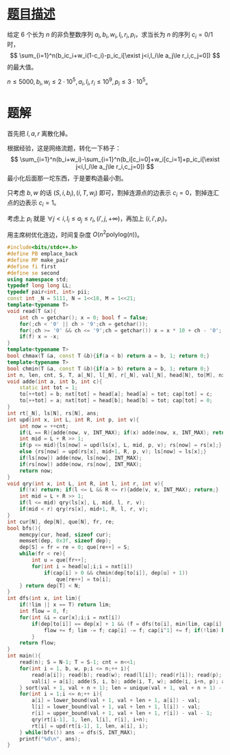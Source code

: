 # [题目描述](https://uoj.ac/problem/77)

给定 $6$ 个长为 $n$ 的非负整数序列 $a_i,b_i,w_i,l_i,r_i,p_i$，求当长为 $n$ 的序列 $c_i=0/1$ 时，
$$
\sum_{i=1}^n(b_ic_i+w_i(1-c_i)-p_ic_i[\exist j<i,l_i\le a_j\le r_i,c_j=0])
$$
的最大值。

$n\le 5000,b_i,w_i\le 2\cdot 10^5,a_i,l_i,r_i\le 10^9,p_i\le 3\cdot 10^5$。

# 题解

首先把 $l,a,r$ 离散化掉。

根据经验，这是网络流题，转化一下柿子：
$$
\sum_{i=1}^n(b_i+w_i)-\sum_{i=1}^n(b_i[c_i=0]+w_i[c_i=1]+p_ic_i[\exist j<i,l_i\le a_j\le r_i,c_j=0])
$$
最小化后面那一坨东西，于是要构造最小割。

只考虑 $b,w$ 的话 $(S,i,b_i),(i,T,w_i)$ 即可，割掉连源点的边表示 $c_i=0$，割掉连汇点的边表示 $c_i=1$。

考虑上 $p_i$ 就是 $\forall j<i,l_i\le a_j\le r_i,(i',j,+\infty)$，再加上 $(i,i',p_i)$。

用主席树优化连边，时间复杂度 $O(n^2\text{polylog}(n))$。

```cpp
#include<bits/stdc++.h>
#define PB emplace_back
#define MP make_pair
#define fi first
#define se second
using namespace std;
typedef long long LL;
typedef pair<int, int> pii;
const int _N = 5111, N = 1<<18, M = 1<<21;
template<typename T>
void read(T &x){
    int ch = getchar(); x = 0; bool f = false;
    for(;ch < '0' || ch > '9';ch = getchar());
    for(;ch >= '0' && ch <= '9';ch = getchar()) x = x * 10 + ch - '0';
    if(f) x = -x;
}
template<typename T>
bool chmax(T &a, const T &b){if(a < b) return a = b, 1; return 0;}
template<typename T>
bool chmin(T &a, const T &b){if(a > b) return a = b, 1; return 0;}
int n, len, cnt, S, T, a[_N], l[_N], r[_N], val[_N], head[N], to[M], nxt[M], cap[M];
void adde(int a, int b, int c){
	static int tot = 1;
	to[++tot] = b; nxt[tot] = head[a]; head[a] = tot; cap[tot] = c;
	to[++tot] = a; nxt[tot] = head[b]; head[b] = tot; cap[tot] = 0;
}
int rt[_N], ls[N], rs[N], ans;
int upd(int x, int L, int R, int p, int v){
	int now = ++cnt;
	if(L == R){adde(now, v, INT_MAX); if(x) adde(now, x, INT_MAX); return now;}
	int mid = L + R >> 1;
	if(p <= mid){ls[now] = upd(ls[x], L, mid, p, v); rs[now] = rs[x];}
	else {rs[now] = upd(rs[x], mid+1, R, p, v); ls[now] = ls[x];}
	if(ls[now]) adde(now, ls[now], INT_MAX);
	if(rs[now]) adde(now, rs[now], INT_MAX);
	return now;
}
void qry(int x, int L, int R, int l, int r, int v){
	if(!x) return; if(l <= L && R <= r){adde(v, x, INT_MAX); return;}
	int mid = L + R >> 1;
	if(l <= mid) qry(ls[x], L, mid, l, r, v);
	if(mid < r) qry(rs[x], mid+1, R, l, r, v);
}
int cur[N], dep[N], que[N], fr, re;
bool bfs(){
	memcpy(cur, head, sizeof cur);
	memset(dep, 0x3f, sizeof dep);
	dep[S] = fr = re = 0; que[re++] = S;
	while(fr < re){
		int u = que[fr++];
		for(int i = head[u];i;i = nxt[i])
			if(cap[i] > 0 && chmin(dep[to[i]], dep[u] + 1))
				que[re++] = to[i];
	} return dep[T] < N;
}
int dfs(int x, int lim){
	if(!lim || x == T) return lim;
	int flow = 0, f;
	for(int &i = cur[x];i;i = nxt[i])
		if(dep[to[i]] == dep[x] + 1 && (f = dfs(to[i], min(lim, cap[i])))){
			flow += f; lim -= f; cap[i] -= f; cap[i^1] += f; if(!lim) break;
		}
	return flow;
}
int main(){
	read(n); S = N-1; T = S-1; cnt = n<<1;
	for(int i = 1, b, w, p;i <= n;++ i){
		read(a[i]); read(b); read(w); read(l[i]); read(r[i]); read(p);
		val[i] = a[i]; adde(S, i, b); adde(i, T, w); adde(i, i+n, p); ans += b + w; 
	} sort(val + 1, val + n + 1); len = unique(val + 1, val + n + 1) - val - 1;
	for(int i = 1;i <= n;++ i){
		a[i] = lower_bound(val + 1, val + len + 1, a[i]) - val;
		l[i] = lower_bound(val + 1, val + len + 1, l[i]) - val;
		r[i] = upper_bound(val + 1, val + len + 1, r[i]) - val - 1;
		qry(rt[i-1], 1, len, l[i], r[i], i+n);
		rt[i] = upd(rt[i-1], 1, len, a[i], i);
	} while(bfs()) ans -= dfs(S, INT_MAX);
	printf("%d\n", ans);
}
```